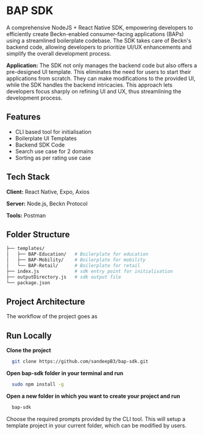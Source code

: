 # BAP SDK

A comprehensive NodeJS + React Native SDK, empowering developers to efficiently create Beckn-enabled consumer-facing applications (BAPs) using a streamlined boilerplate codebase. The SDK takes care of Beckn's backend code, allowing developers to prioritize UI/UX enhancements and simplify the overall development process.

**Application:** The SDK not only manages the backend code but also offers a pre-designed UI template. This eliminates the need for users to start their applications from scratch. They can make modifications to the provided UI, while the SDK handles the backend intricacies. This approach lets developers focus sharply on refining UI and UX, thus streamlining the development process.

## Features
- CLI based tool for initialisation 
- Boilerplate UI Templates
- Backend SDK Code
- Search use case for 2 domains
- Sorting as per rating use case

## Tech Stack
**Client:** React Native, Expo, Axios

**Server:** Node.js, Beckn Protocol

**Tools:** Postman

## Folder Structure

```bash
├── templates/
│   ├── BAP-Education/   # Boilerplate for education
│   ├── BAP-Mobility/    # Boilerplate for mobility
│   └── BAP-Retail/      # Boilerplate for retail
├── index.js             # sdk entry point for initialisation 
├── outputDirectory.js   # sdk output file
└── package.json
```

## Project Architecture
The workflow of the project goes as

## Run Locally

**Clone the project**
```bash
  git clone https://github.com/sandeepB3/bap-sdk.git
```

**Open bap-sdk folder in your terminal and run**
```bash
  sudo npm install -g
```

**Open a new folder in which you want to create your project and run**
```bash
  bap-sdk
```
Choose the required prompts provided by the CLI tool. This will setup a template project in your current folder, which can be modified by users.
